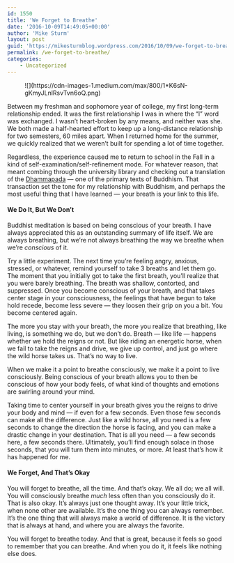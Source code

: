 ```yaml
---
id: 1550
title: 'We Forget to Breathe'
date: '2016-10-09T14:49:05+00:00'
author: 'Mike Sturm'
layout: post
guid: 'https://mikesturmblog.wordpress.com/2016/10/09/we-forget-to-breathe/'
permalink: /we-forget-to-breathe/
categories:
    - Uncategorized
---
```


<figure>![](https://cdn-images-1.medium.com/max/800/1*K6sN-gKmyJLnlRsvTvn6oQ.png)</figure>Between my freshman and sophomore year of college, my first long-term relationship ended. It was the first relationship I was in where the “l” word was exchanged. I wasn’t heart-broken by any means, and neither was she. We both made a half-hearted effort to keep up a long-distance relationship for two semesters, 60 miles apart. When I returned home for the summer, we quickly realized that we weren’t built for spending a lot of time together.

Regardless, the experience caused me to return to school in the Fall in a kind of self-examination/self-refinement mode. For whatever reason, that meant combing through the university library and checking out a translation of the [Dhammapada](http://www.buddhanet.net/pdf_file/scrndhamma.pdf) — one of the primary texts of Buddhism. That transaction set the tone for my relationship with Buddhism, and perhaps the most useful thing that I have learned — your breath is your link to this life.

#### We Do It, But We Don’t

Buddhist meditation is based on being conscious of your breath. I have always appreciated this as an outstanding summary of life itself. We are always breathing, but we’re not always breathing the way we breathe when we’re *conscious* of it.

Try a little experiment. The next time you’re feeling angry, anxious, stressed, or whatever, remind yourself to take 3 breaths and let them go. The moment that you initially got to take the first breath, you’ll realize that you were barely breathing. The breath was shallow, contorted, and suppressed. Once you become conscious of your breath, and that takes center stage in your consciousness, the feelings that have begun to take hold recede, become less severe — they loosen their grip on you a bit. You become centered again.

The more you stay with your breath, the more you realize that breathing, like living, is something we do, but we don’t do. Breath — like life — happens whether we hold the reigns or not. But like riding an energetic horse, when we fail to take the reigns and drive, we give up control, and just go where the wild horse takes us. That’s no way to live.

When we make it a point to breathe consciously, we make it a point to live consciously. Being conscious of your breath allows you to then be conscious of how your body feels, of what kind of thoughts and emotions are swirling around your mind.

Taking time to center yourself in your breath gives you the reigns to drive your body and mind — if even for a few seconds. Even those few seconds can make all the difference. Just like a wild horse, all you need is a few seconds to change the direction the horse is facing, and you can make a drastic change in your destination. That is all you need — a few seconds here, a few seconds there. Ultimately, you’ll find enough solace in those seconds, that you will turn them into minutes, or more. At least that’s how it has happened for me.

#### We Forget, And That’s Okay

You will forget to breathe, all the time. And that’s okay. We all do; we all will. You will consciously breathe *much* less often than you consciously do it. That is also okay. It’s always just one thought away. It’s your little trick, when none other are available. It’s the one thing you can always remember. It’s the one thing that will always make a world of difference. It is the victory that is always at hand, and where you are always the favorite.

You will forget to breathe today. And that is great, because it feels so good to remember that you can breathe. And when you do it, it feels like nothing else does.